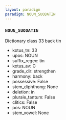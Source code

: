 ```yaml
---
layout: paradigm
paradigm: NOUN_SUODATIN
---
```

### ` NOUN_SUODATIN `

Dictionary class 33 back tin
* kotus_tn: 33
* upos: NOUN
* suffix_regex: tin
* kotus_av: C
* grade_dir: strengthen
* harmony: back
* possessive: False
* stem_diphthong: None
* deletion: in
* plurale_tantum: False
* clitics: False
* pos: NOUN
* stem_vowel: None
